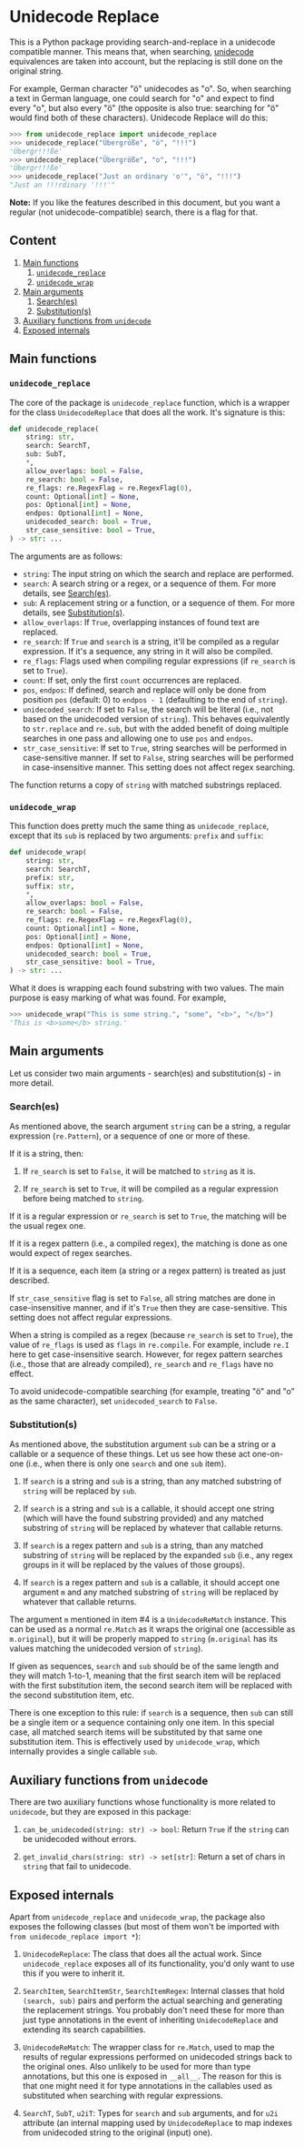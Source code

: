# Unidecode Replace

This is a Python package providing search-and-replace in a unidecode compatible manner. This means that, when searching, [unidecode](https://pypi.org/project/Unidecode/) equivalences are taken into account, but the replacing is still done on the original string.

For example, German character "ö" unidecodes as "o". So, when searching a text in German language, one could search for "o" and expect to find every "o", but also every "ö" (the opposite is also true: searching for "ö" would find both of these characters). Unidecode Replace will do this:

```python
>>> from unidecode_replace import unidecode_replace
>>> unidecode_replace("Übergröße", "ö", "!!!")
'Übergr!!!ße'
>>> unidecode_replace("Übergröße", "o", "!!!")
'Übergr!!!ße'
>>> unidecode_replace("Just an ordinary 'o'", "ö", "!!!")
"Just an !!!rdinary '!!!'"
```

**Note:** If you like the features described in this document, but you want a regular (not unidecode-compatible) search, there is a flag for that.

## Content

1. [Main functions](#main-functions)
    1. [`unidecode_replace`](#unidecode_replace)
    2. [`unidecode_wrap`](#unidecode_wrap)
2. [Main arguments](#main-arguments)
    1. [Search(es)](#searches)
    2. [Substitution(s)](#substitutions)
3. [Auxiliary functions from `unidecode`](#auxiliary-functions-from-unidecode)
4. [Exposed internals](#exposed-internals)

## Main functions

### `unidecode_replace`

The core of the package is `unidecode_replace` function, which is a wrapper for the class `UnidecodeReplace` that does all the work. It's signature is this:

```python
def unidecode_replace(
    string: str,
    search: SearchT,
    sub: SubT,
    *,
    allow_overlaps: bool = False,
    re_search: bool = False,
    re_flags: re.RegexFlag = re.RegexFlag(0),
    count: Optional[int] = None,
    pos: Optional[int] = None,
    endpos: Optional[int] = None,
    unidecoded_search: bool = True,
    str_case_sensitive: bool = True,
) -> str: ...
```

The arguments are as follows:

- `string`: The input string on which the search and replace are performed.
- `search`: A search string or a regex, or a sequence of them. For more details, see [Search(es)](#searches).
- `sub`: A replacement string or a function, or a sequence of them. For more details, see [Substitution(s)](#substitutions).
- `allow_overlaps`: If `True`, overlapping instances of found text are replaced.
- `re_search`: If `True` and `search` is a string, it'll be compiled as a regular expression. If it's a sequence, any string in it will also be compiled.
- `re_flags`: Flags used when compiling regular expressions (if `re_search` is set to `True`).
- `count`: If set, only the first `count` occurrences are replaced.
- `pos`, `endpos`: If defined, search and replace will only be done from position `pos` (default: 0) to `endpos - 1` (defaulting to the end of `string`).
- `unidecoded_search`: If set to `False`, the search will be literal (i.e., not based on the unidecoded version of `string`). This behaves equivalently to `str.replace` and `re.sub`, but with the added benefit of doing multiple searches in one pass and allowing one to use `pos` and `endpos`.
- `str_case_sensitive`: If set to `True`, string searches will be performed in case-sensitive manner. If set to `False`, string searches will be performed in case-insensitive manner. This setting does not affect regex searching.

The function returns a copy of `string` with matched substrings replaced.

### `unidecode_wrap`

This function does pretty much the same thing as `unidecode_replace`, except that its `sub` is replaced by two arguments: `prefix` and `suffix`:

```python
def unidecode_wrap(
    string: str,
    search: SearchT,
    prefix: str,
    suffix: str,
    *,
    allow_overlaps: bool = False,
    re_search: bool = False,
    re_flags: re.RegexFlag = re.RegexFlag(0),
    count: Optional[int] = None,
    pos: Optional[int] = None,
    endpos: Optional[int] = None,
    unidecoded_search: bool = True,
    str_case_sensitive: bool = True,
) -> str: ...
```

What it does is wrapping each found substring with two values. The main purpose is easy marking of what was found. For example,

```python
>>> unidecode_wrap("This is some string.", "some", "<b>", "</b>")
'This is <b>some</b> string.'
```

## Main arguments

Let us consider two main arguments - search(es) and substitution(s) - in more detail.

### Search(es)

As mentioned above, the search argument `string` can be a string, a regular expression (`re.Pattern`), or a sequence of one or more of these.

If it is a string, then:

1. If `re_search` is set to `False`, it will be matched to `string` as it is.

2. If `re_search` is set to `True`, it will be compiled as a regular expression before being matched to `string`.

If it is a regular expression or `re_search` is set to `True`, the matching will be the usual regex one.

If it is a regex pattern (i.e., a compiled regex), the matching is done as one would expect of regex searches.

If it is a sequence, each item (a string or a regex pattern) is treated as just described.

If `str_case_sensitive` flag is set to `False`, all string matches are done in case-insensitive manner, and if it's `True` then they are case-sensitive. This setting does not affect regular expressions.

When a string is compiled as a regex (because `re_search` is set to `True`), the value of `re_flags` is used as `flags` in `re.compile`. For example, include `re.I` here to get case-insensitive search. However, for regex pattern searches (i.e., those that are already compiled), `re_search` and `re_flags` have no effect.

To avoid unidecode-compatible searching (for example, treating "ö" and "o" as the same character), set `unidecoded_search` to `False`.

### Substitution(s)

As mentioned above, the substitution argument `sub` can be a string or a callable or a sequence of these things. Let us see how these act one-on-one (i.e., when there is only one `search` and one `sub` item).

1. If `search` is a string and `sub` is a string, than any matched substring of `string` will be replaced by `sub`.

2. If `search` is a string and `sub` is a callable, it should accept one string (which will have the found substring provided) and any matched substring of `string` will be replaced by whatever that callable returns.

3. If `search` is a regex pattern and `sub` is a string, than any matched substring of `string` will be replaced by the expanded `sub` (i.e., any regex groups in it will be replaced by the values of those groups).

4. If `search` is a regex pattern and `sub` is a callable, it should accept one argument `m` and any matched substring of `string` will be replaced by whatever that callable returns.

The argument `m` mentioned in item #4 is a `UnidecodeReMatch` instance. This can be used as a normal `re.Match` as it wraps the original one (accessible as `m.original`), but it will be properly mapped to `string` (`m.original` has its values matching the unidecoded version of `string`).

If given as sequences, `search` and `sub` should be of the same length and they will match 1-to-1, meaning that the first search item will be replaced with the first substitution item, the second search item will be replaced with the second substitution item, etc.

There is one exception to this rule: if `search` is a sequence, then `sub` can still be a single item or a sequence containing only one item. In this special case, all matched search items will be substituted by that same one substitution item. This is effectively used by `unidecode_wrap`, which internally provides a single callable `sub`.

## Auxiliary functions from `unidecode`

There are two auxiliary functions whose functionality is more related to `unidecode`, but they are exposed in this package:

1. `can_be_unidecoded(string: str) -> bool`: Return `True` if the `string` can be unidecoded without errors.

2. `get_invalid_chars(string: str) -> set[str]`: Return a set of chars in `string` that fail to unidecode.

## Exposed internals

Apart from `unidecode_replace` and `unidecode_wrap`, the package also exposes the following classes (but most of them won't be imported with `from unidecode_replace import *`):

1. `UnidecodeReplace`: The class that does all the actual work. Since `unidecode_replace` exposes all of its functionality, you'd only want to use this if you were to inherit it.

2. `SearchItem`, `SearchItemStr`, `SearchItemRegex`: Internal classes that hold `(search, sub)` pairs and perform the actual searching and generating the replacement strings. You probably don't need these for more than just type annotations in the event of inheriting `UnidecodeReplace` and extending its search capabilities.

3. `UnidecodeReMatch`: The wrapper class for `re.Match`, used to map the results of regular expressions performed on unidecoded strings back to the original ones. Also unlikely to be used for more than type annotations, but this one is exposed in `__all__`. The reason for this is that one might need it for type annotations in the callables used as substituted when searching with regular expressions.

4. `SearchT`, `SubT`, `u2iT`: Types for `search` and `sub` arguments, and for `u2i` attribute (an internal mapping used by `UnidecodeReplace` to map indexes from unidecoded string to the original (input) one).
